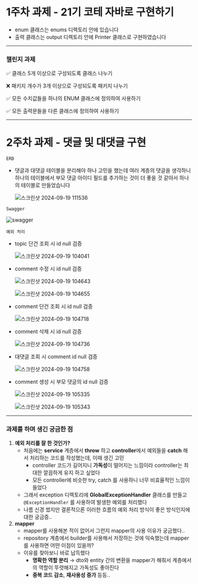 # 1주차 과제 - 21기 코테 자바로 구현하기

- enum 클래스는 enums 디렉토리 안에 있습니다
- 출력 클래스는 output 디렉토리 안에 Printer 클래스로 구현하였습니다

---

### 챌린지 과제

✅ 클래스 5개 이상으로 구성되도록 클래스 나누기 

❌ 패키지 개수가 3개 이상으로 구성되도록 패키지 나누기 

✅ 모든 수치값들을 하나의 ENUM 클래스에 정의하여 사용하기 

✅ 모든 출력문들을 다른 클래스에 정의하여 사용하기

---

# 2주차 과제 - 댓글 및 대댓글 구현

`ERD` 

- 댓글과 대댓글 테이블을 분리해야 하나 고민을 했는데 여러 계층의 댓글을 생각하니 하나의 테이블에서 부모 댓글 아이디 필드를 추가하는 것이 더 좋을 것 같아서 하나의 테이블로 만들었습니다

  ![스크린샷 2024-09-19 111536](https://github.com/user-attachments/assets/0f37a0d8-8b03-407b-95dc-98330ab31ee1)

`Swagger` 

![swagger](https://github.com/user-attachments/assets/4732b388-f3e5-4069-aec3-4ef971b8d146)

`예외 처리`

- topic 단건 조회 시 id null 검증
    
    ![스크린샷 2024-09-19 104041](https://github.com/user-attachments/assets/fb2eea5d-6153-4a60-9d9f-6730806bc57b)
    
- comment 수정 시 id null 검증
    
    ![스크린샷 2024-09-19 104643](https://github.com/user-attachments/assets/d8d2348c-68d3-4c99-829c-fadcb249b62f)
    
    ![스크린샷 2024-09-19 104655](https://github.com/user-attachments/assets/782b5c12-9763-42f1-8985-9926ad2f34a5)
    
- comment 단건 조회 시 id null 검증
    
    ![스크린샷 2024-09-19 104718](https://github.com/user-attachments/assets/1e7f1f65-eb44-4e1a-8dd7-8e6734065c8c)
    
- comment 삭제 시 id null 검증
    
    ![스크린샷 2024-09-19 104736](https://github.com/user-attachments/assets/25179855-625d-45cb-845f-96fbd60575a6)
    
- 대댓글 조회 시 comment id null 검증
    
    ![스크린샷 2024-09-19 104758](https://github.com/user-attachments/assets/93d35ada-5ffd-4214-bf26-f851938ca3ab)
    
- comment 생성 시 부모 댓글의 id null  검증
    
    ![스크린샷 2024-09-19 105335](https://github.com/user-attachments/assets/4dcdf42f-10e4-4bb0-81b6-bc00a9934ab3)
    
    ![스크린샷 2024-09-19 105343](https://github.com/user-attachments/assets/591b6016-06c2-4d1d-b1a5-6aaf40bb5be2)
    

---

### 과제를 하며 생긴 궁금한 점

1. **예외 처리를 잘 한 것인가?**
    - 처음에는 **service** 계층에서 **throw** 하고 **controller**에서 예외들을 **catch** 해서 처리하는 코드를 작성했는데, 이때 생긴 고민
        - controller 코드가 길어지니 **가독성**이 떨어지는 느낌이라 controller는 최대한 깔끔하게 유지 하고 싶었다
        - 모든 controller에 비슷한 try, catch 를 사용하니 너무 비효율적인 느낌이 들었다
    - 그래서 exception 디렉토리에 **GlobalExceptionHandler** 클래스를 만들고 `@ExceptionHandler` 를 사용하여 발생한 예외를 처리했다
    - 나름 신경 썼지만 결론적으론 이러한 흐름의 예외 처리 방식이 좋은 방식인지에 대한 궁금증..
2. **mapper**
    - mapper를 사용해본 적이 없어서 그런지 mapper의 사용 이유가 궁금했다..
    - repository 계층에서 builder를 사용해서 저장하는 것에 익숙했는데 mapper를 사용하면 어떤 이점이 있을까?
    - 이유를 찾아보니 바로 납득했다
        - **명확한 역할 분리** → dto와 entity 간의 변환을 mapper가 해줘서 계층에서의 역할이 뚜렷해지고 가독성도 좋아진다
        - **중복 코드 감소**, **재사용성 증가** 등등..
